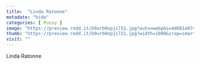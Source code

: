 ```yaml
---
title:  "Linda Ratonne"
metadate: "hide"
categories: [ Pussy ]
image: "https://preview.redd.it/b9urb0xpjil51.jpg?auto=webp&s=4d601e07c043b7e634d4a8984b7f4c244edc718d"
thumb: "https://preview.redd.it/b9urb0xpjil51.jpg?width=1080&crop=smart&auto=webp&s=7b4da23e351c148f04be6f53804e4625d69e7842"
visit: ""
---
```

Linda Ratonne
